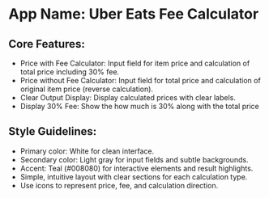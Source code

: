 # **App Name**: Uber Eats Fee Calculator

## Core Features:

- Price with Fee Calculator: Input field for item price and calculation of total price including 30% fee.
- Price without Fee Calculator: Input field for total price and calculation of original item price (reverse calculation).
- Clear Output Display: Display calculated prices with clear labels.
- Display 30% Fee: Show the how much is 30% along with the total price

## Style Guidelines:

- Primary color: White for clean interface.
- Secondary color: Light gray for input fields and subtle backgrounds.
- Accent: Teal (#008080) for interactive elements and result highlights.
- Simple, intuitive layout with clear sections for each calculation type.
- Use icons to represent price, fee, and calculation direction.